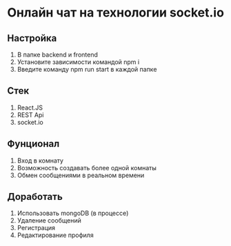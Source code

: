 # Онлайн чат на технологии socket.io

## Настройка
1. В папке backend и frontend
2. Установите зависимости командой npm i
3. Введите команду npm run start в каждой папке

## Стек
1. React.JS
2. REST Api
3. socket.io

## Фунционал 
1. Вход в комнату
2. Возможность создавать более одной комнаты
3. Обмен сообщениями в реальном времени

## Доработать
1. Использовать mongoDB (в процессе)
2. Удаление сообщений
3. Регистрация
4. Редактирование профиля